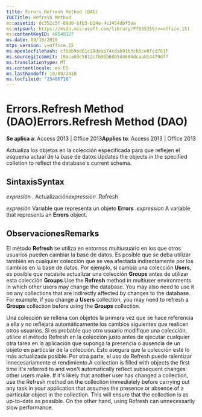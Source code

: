 ```yaml
---
title: Errors.Refresh Method (DAO)
TOCTitle: Refresh Method
ms:assetid: dc352c5f-09d0-bfb3-b24a-4c3454dbf5aa
ms:mtpsurl: https://msdn.microsoft.com/library/Ff835359(v=office.15)
ms:contentKeyID: 48548127
ms.date: 09/18/2015
mtps_version: v=office.15
ms.openlocfilehash: cfbbb9ed61c28deab74cdab91b3cb5ce8fcd781f
ms.sourcegitcommit: 19aca09c5812cfb98b68b5d4604dcaa814479df7
ms.translationtype: MT
ms.contentlocale: es-ES
ms.lasthandoff: 10/09/2018
ms.locfileid: "25486718"
---
```

# <a name="errorsrefresh-method-dao"></a><span data-ttu-id="27f7a-102">Errors.Refresh Method (DAO)</span><span class="sxs-lookup"><span data-stu-id="27f7a-102">Errors.Refresh Method (DAO)</span></span>


<span data-ttu-id="27f7a-103">**Se aplica a**: Access 2013 | Office 2013</span><span class="sxs-lookup"><span data-stu-id="27f7a-103">**Applies to**: Access 2013 | Office 2013</span></span>

<span data-ttu-id="27f7a-104">Actualiza los objetos en la colección especificada para que reflejen el esquema actual de la base de datos.</span><span class="sxs-lookup"><span data-stu-id="27f7a-104">Updates the objects in the specified colletion to reflect the database's current schema.</span></span>

## <a name="syntax"></a><span data-ttu-id="27f7a-105">Sintaxis</span><span class="sxs-lookup"><span data-stu-id="27f7a-105">Syntax</span></span>

<span data-ttu-id="27f7a-106">*expresión* . Actualización</span><span class="sxs-lookup"><span data-stu-id="27f7a-106">*expression* .Refresh</span></span>

<span data-ttu-id="27f7a-107">*expresión* Variable que representa un objeto **Errors** .</span><span class="sxs-lookup"><span data-stu-id="27f7a-107">*expression* A variable that represents an **Errors** object.</span></span>

## <a name="remarks"></a><span data-ttu-id="27f7a-108">Observaciones</span><span class="sxs-lookup"><span data-stu-id="27f7a-108">Remarks</span></span>

<span data-ttu-id="27f7a-p101">El método **Refresh** se utiliza en entornos multiusuario en los que otros usuarios pueden cambiar la base de datos. Es posible que se deba utilizar también en cualquier colección que se vea afectada indirectamente por los cambios en la base de datos. Por ejemplo, si cambia una colección **Users**, es posible que necesite actualizar una colección **Groups** antes de utilizar esta colección **Groups**.</span><span class="sxs-lookup"><span data-stu-id="27f7a-p101">Use the **Refresh** method in multiuser environments in which other users may change the database. You may also need to use it on any collections that are indirectly affected by changes to the database. For example, if you change a **Users** collection, you may need to refresh a **Groups** collection before using the **Groups** collection.</span></span>

<span data-ttu-id="27f7a-p102">Una colección se rellena con objetos la primera vez que se hace referencia a ella y no reflejará automáticamente los cambios siguientes que realicen otros usuarios. Si es probable que otro usuario modifique una colección, utilice el método Refresh en la colección justo antes de ejecutar cualquier otra tarea en la aplicación que suponga la presencia o ausencia de un objeto en particular de la colección. Esto asegura que la colección esté lo más actualizada posible. Por otra parte, el uso de Refresh puede ralentizar innecesariamente el rendimiento.</span><span class="sxs-lookup"><span data-stu-id="27f7a-p102">A collection is filled with objects the first time it's referred to and won't automatically reflect subsequent changes other users make. If it's likely that another user has changed a collection, use the Refresh method on the collection immediately before carrying out any task in your application that assumes the presence or absence of a particular object in the collection. This will ensure that the collection is as up-to-date as possible. On the other hand, using Refresh can unnecessarily slow performance.</span></span>

